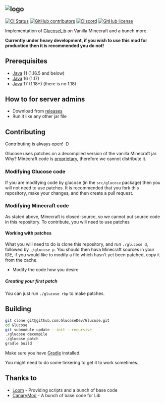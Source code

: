 ![logo](https://glucosedev.ml/resources/glucose2.svg)
--
[![CI Status](https://github.com/GlucoseDev/Glucose/workflows/Java%20CI%20With%20Gradle/badge.svg)](https://github.com/GlucoseDev/Glucose/actions)
[![GitHub contributors](https://img.shields.io/github/contributors/GlucoseDev/Glucose.svg)](https://GitHub.com/GlucoseDev/Glucose/graphs/contributors/)
[![Discord](https://img.shields.io/discord/850534433274462220.svg?label=&logo=discord&logoColor=ffffff&color=7389D8&labelColor=6A7EC2)](https://discord.gg/nMGg42rnt3)
[![GitHub license](https://img.shields.io/github/license/GlucoseDev/Glucose.svg)](https://github.com/GlucoseDev/Glucose/blob/1.16.5-Sticky/LICENSE)

Implementation of [GlucoseLib](https://github.com/GlucoseDev/GlucoseLib) on Vanilla Minecraft and a bunch more.

**Currently under heavy development, if you wish to use this mod for production then it is recommended you do not!**

## Prerequisites
* [Java](http://java.oracle.com/) 11 (1.16.5 and below)
* [Java](http://java.oracle.com/) 16 (1.17)
* [Java](http://java.oracle.com/) 17 (1.18+) (there is no 1.18)
## How to for server admins
- Download from [releases](https://glucosedev.ml/releases/)
- Run it like any other jar file
## Contributing
Contributing is always open! :D

Glucose uses patches on a decompiled version of the vanilla Minecraft jar. Why? Minecraft code is [proprietary](https://en.wikipedia.org/wiki/Proprietary_software), therefore we cannot distribute it.

### Modifying Glucose code
If you are modifying code by glucose (in the `src/glucose` package) then you will not need to use patches. It is recommended that you fork this repository, make your changes, and then create a pull request.
### Modifying Minecraft code
As stated above, Minecraft is closed-source, so we cannot put source code in this repository. To contribute, you will need to use patches
#### Working with patches
What you will need to do is clone this repository, and run `./glucose d`, followed by `./glucose p`. You should then hava Minecraft sources in your IDE, if you would like to modify a file which hasn't yet been patched, copy it from the cache.

* Modify the code how you desire
##### Creating your first patch
You can just run `./glucose rbp` to make patches.
## Building
```bash
git clone git@github.com:GlucoseDev/Glucose.git
cd Glucose
git submodule update --init --recursive
./glucose decompile
./glucose patch
gradle build
```
Make sure you have [Gradle](https://gradle.org/) installed.

You might need to do some tinkering to get it to work sometimes.
## Thanks to
- [Loom](https://github.com/LoomDev/Loom) - Providing scripts and a bunch of base code
- [CanaryMod](https://github.com/CanaryModTeam/CanaryMod) - A bunch of base code for Lib
